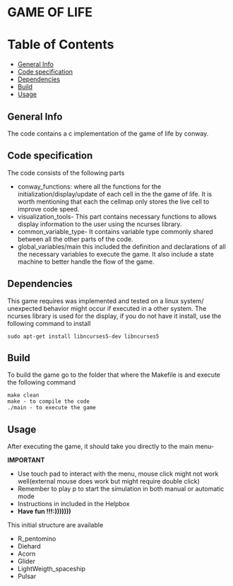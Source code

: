 # GAME OF LIFE

# Table of Contents
* [General Info](#General-info)
* [Code specification](#Code-specification)
* [Dependencies](#Dependencies)
* [Build](#Build)
* [Usage](#Usage)


## General Info
The code contains a c implementation of the game of life by conway.
## Code specification
The code consists of the following parts
- conway_functions: where all the functions for the initialization/display/update of each cell in the the game of life. It is worth mentioning that each the cellmap only stores the live cell to improve code speed.
- visualization_tools- This part contains necessary functions to allows display information to the user using the ncurses library.
- common_variable_type- It contains variable type commonly shared between all the other parts of the code.
- global_variables/main this included the definition and declarations of all the necessary variables to execute the game. It also include a state machine to better handle the flow of the game.
## Dependencies
This game requires was implemented  and tested on a linux system/ unexpected behavior might occur if executed in a other system.
The ncurses library is used for the display, if you do not have it install, use the following command to install
```
sudo apt-get install libncurses5-dev libncurses5
```
## Build
To build the game go to the folder that where the Makefile is and execute the following command
```
make clean
make - to compile the code
./main - to execute the game
```

## Usage
After executing the game, it should take you directly to the main menu-

 **IMPORTANT**
 - Use touch pad to interact with the menu, mouse click might not work well(external mouse does work but might require double click)
 - Remember to play p to start the simulation in both manual or automatic mode
 - Instructions in included in the Helpbox
 - **Have fun !!!:)))))))**

 This initial structure are available
- R_pentomino
- Diehard
- Acorn
- Glider
- LightWeigth_spaceship
- Pulsar
